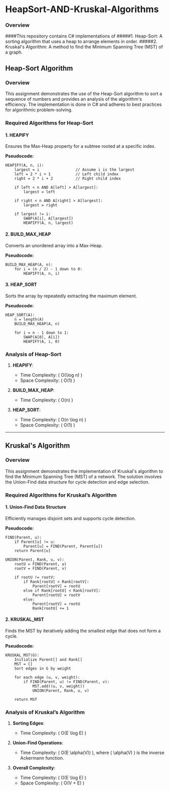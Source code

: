 # HeapSort-AND-Kruskal-Algorithms
### Overview
####This repository contains C# implementations of
    #####1. Heap-Sort: A sorting algorithm that uses a heap to arrange elements in order.
    #####2. Kruskal's Algorithm: A method to find the Minimum Spanning Tree (MST) of a graph.

## Heap-Sort Algorithm

### Overview
This assignment demonstrates the use of the Heap-Sort algorithm to sort a sequence of numbers and provides an analysis of the algorithm's efficiency. The implementation is done in C# and adheres to best practices for algorithmic problem-solving.

### Required Algorithms for Heap-Sort

#### 1. HEAPIFY
Ensures the Max-Heap property for a subtree rooted at a specific index.

**Pseudocode:**
```plaintext
HEAPIFY(A, n, i):
    largest = i                // Assume i is the largest
    left = 2 * i + 1           // Left child index
    right = 2 * i + 2          // Right child index

    if left < n AND A[left] > A[largest]:
        largest = left

    if right < n AND A[right] > A[largest]:
        largest = right

    if largest != i:
        SWAP(A[i], A[largest])
        HEAPIFY(A, n, largest)
```

#### 2. BUILD_MAX_HEAP
Converts an unordered array into a Max-Heap.

**Pseudocode:**
```plaintext
BUILD_MAX_HEAP(A, n):
    for i = (n / 2) - 1 down to 0:
        HEAPIFY(A, n, i)
```

#### 3. HEAP_SORT
Sorts the array by repeatedly extracting the maximum element.

**Pseudocode:**
```plaintext
HEAP_SORT(A):
    n = length(A)
    BUILD_MAX_HEAP(A, n)

    for i = n - 1 down to 1:
        SWAP(A[0], A[i])
        HEAPIFY(A, i, 0)
```

### Analysis of Heap-Sort
1. **HEAPIFY**:
   - Time Complexity: \( O(\log n) \)
   - Space Complexity: \( O(1) \)

2. **BUILD_MAX_HEAP**:
   - Time Complexity: \( O(n) \)

3. **HEAP_SORT**:
   - Time Complexity: \( O(n \log n) \)
   - Space Complexity: \( O(1) \)

---

## Kruskal's Algorithm

### Overview
This assignment demonstrates the implementation of Kruskal's algorithm to find the Minimum Spanning Tree (MST) of a network. The solution involves the Union-Find data structure for cycle detection and edge selection.

### Required Algorithms for Kruskal’s Algorithm

#### 1. Union-Find Data Structure
Efficiently manages disjoint sets and supports cycle detection.

**Pseudocode:**
```plaintext
FIND(Parent, u):
    if Parent[u] != u:
        Parent[u] = FIND(Parent, Parent[u])
    return Parent[u]

UNION(Parent, Rank, u, v):
    rootU = FIND(Parent, u)
    rootV = FIND(Parent, v)

    if rootU != rootV:
        if Rank[rootU] > Rank[rootV]:
            Parent[rootV] = rootU
        else if Rank[rootU] < Rank[rootV]:
            Parent[rootU] = rootV
        else:
            Parent[rootV] = rootU
            Rank[rootU] += 1
```

#### 2. KRUSKAL_MST
Finds the MST by iteratively adding the smallest edge that does not form a cycle.

**Pseudocode:**
```plaintext
KRUSKAL_MST(G):
    Initialize Parent[] and Rank[]
    MST = []
    Sort edges in G by weight

    for each edge (u, v, weight):
        if FIND(Parent, u) != FIND(Parent, v):
            MST.add((u, v, weight))
            UNION(Parent, Rank, u, v)

    return MST
```

### Analysis of Kruskal’s Algorithm
1. **Sorting Edges**:
   - Time Complexity: \( O(E \log E) \)

2. **Union-Find Operations**:
   - Time Complexity: \( O(E \alpha(V)) \), where \( \alpha(V) \) is the inverse Ackermann function.

3. **Overall Complexity**:
   - Time Complexity: \( O(E \log E) \)
   - Space Complexity: \( O(V + E) \)
